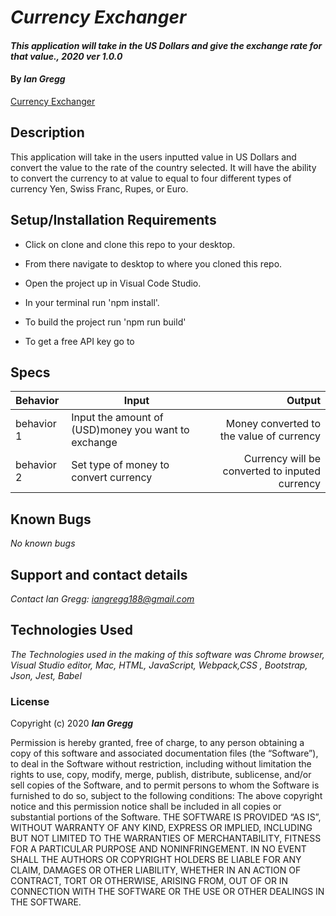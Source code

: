 # _Currency Exchanger_

#### _This application will take in the US Dollars and give the exchange rate for that value., 2020 ver 1.0.0_

#### By _Ian Gregg_
[Currency Exchanger](https://github.com/oldgregg89/Currency-Exchanger)

## Description

This application will take in the users inputted value in US Dollars and convert the value to the rate of the country selected. It will have the ability to convert the currency to at value to equal to four different types of currency Yen, Swiss Franc, Rupes, or Euro.

## Setup/Installation Requirements

* Click on clone and clone this repo to your desktop.
* From there navigate to desktop to where you cloned this repo.
* Open the project up in Visual Code Studio.
* In your terminal run 'npm install'.
* To build the project run 'npm run build'

* To get a free API key go to 

## Specs

| Behavior    | Input | Output |
| :---------- | ----- | -----: |
| behavior 1 | Input the amount of (USD)money you want to exchange |  Money converted to the value of currency  |
| behavior 2 | Set type of money to convert currency | Currency will be converted to inputed currency |

## Known Bugs

_No known bugs_

## Support and contact details

_Contact Ian Gregg: <iangregg188@gmail.com>_

## Technologies Used

_The Technologies used in the making of this software was Chrome browser, Visual Studio editor, Mac, HTML, JavaScript, Webpack,CSS , Bootstrap, Json, Jest, Babel_

### License

Copyright (c) 2020 **_Ian Gregg_**

Permission is hereby granted, free of charge, to any person obtaining a copy of this software and associated documentation files (the “Software”), to deal in the Software without restriction, including without limitation the rights to use, copy, modify, merge, publish, distribute, sublicense, and/or sell copies of the Software, and to permit persons to whom the Software is furnished to do so, subject to the following conditions:
The above copyright notice and this permission notice shall be included in all copies or substantial portions of the Software.
THE SOFTWARE IS PROVIDED “AS IS”, WITHOUT WARRANTY OF ANY KIND, EXPRESS OR IMPLIED, INCLUDING BUT NOT LIMITED TO THE WARRANTIES OF MERCHANTABILITY, FITNESS FOR A PARTICULAR PURPOSE AND NONINFRINGEMENT. IN NO EVENT SHALL THE AUTHORS OR COPYRIGHT HOLDERS BE LIABLE FOR ANY CLAIM, DAMAGES OR OTHER LIABILITY, WHETHER IN AN ACTION OF CONTRACT, TORT OR OTHERWISE, ARISING FROM, OUT OF OR IN CONNECTION WITH THE SOFTWARE OR THE USE OR OTHER DEALINGS IN THE SOFTWARE.
